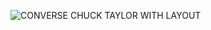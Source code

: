 ![CONVERSE CHUCK TAYLOR WITH LAYOUT](https://user-images.githubusercontent.com/90342783/178938089-6b177b81-9877-4665-80cf-68c30846c28a.png)
